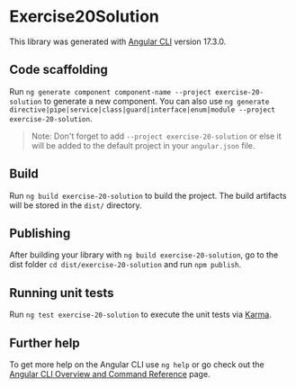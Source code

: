 # Exercise20Solution

This library was generated with [Angular CLI](https://github.com/angular/angular-cli) version 17.3.0.

## Code scaffolding

Run `ng generate component component-name --project exercise-20-solution` to generate a new component. You can also use `ng generate directive|pipe|service|class|guard|interface|enum|module --project exercise-20-solution`.
> Note: Don't forget to add `--project exercise-20-solution` or else it will be added to the default project in your `angular.json` file. 

## Build

Run `ng build exercise-20-solution` to build the project. The build artifacts will be stored in the `dist/` directory.

## Publishing

After building your library with `ng build exercise-20-solution`, go to the dist folder `cd dist/exercise-20-solution` and run `npm publish`.

## Running unit tests

Run `ng test exercise-20-solution` to execute the unit tests via [Karma](https://karma-runner.github.io).

## Further help

To get more help on the Angular CLI use `ng help` or go check out the [Angular CLI Overview and Command Reference](https://angular.io/cli) page.

